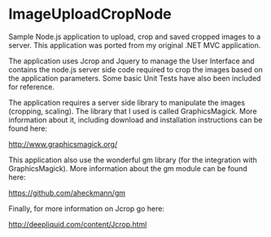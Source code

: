 ImageUploadCropNode
===================

Sample Node.js application to upload, crop and saved cropped images to a server. This application was ported from my original .NET MVC application.

The application uses Jcrop and Jquery to manage the User Interface and contains the node.js server side code required to crop the images based on the application parameters. Some basic Unit Tests have also been included for reference.

The application requires a server side library to manipulate the images (cropping, scaling). The library that I used is called GraphicsMagick. More information about it, including download and installation instructions can be found here:

http://www.graphicsmagick.org/

This application also use the wonderful gm library (for the integration with GraphicsMagick). More information about the gm module can be found here:

https://github.com/aheckmann/gm

Finally, for more information on Jcrop go here:

http://deepliquid.com/content/Jcrop.html
